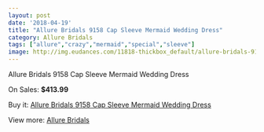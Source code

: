 ```yaml
---
layout: post
date: '2018-04-19'
title: "Allure Bridals 9158 Cap Sleeve Mermaid Wedding Dress"
category: Allure Bridals
tags: ["allure","crazy","mermaid","special","sleeve"]
image: http://img.eudances.com/11818-thickbox_default/allure-bridals-9158-cap-sleeve-mermaid-wedding-dress.jpg
---
```

Allure Bridals 9158 Cap Sleeve Mermaid Wedding Dress

On Sales: **$413.99**
<a href="https://www.eudances.com/en/allure-bridals/3716-allure-bridals-9158-cap-sleeve-mermaid-wedding-dress.html"><amp-img layout="responsive" width="600" height="600" src="//img.eudances.com/11818-thickbox_default/allure-bridals-9158-cap-sleeve-mermaid-wedding-dress.jpg" alt="Allure Bridals 9158 Cap Sleeve Mermaid Wedding Dress 0" /></a>
<a href="https://www.eudances.com/en/allure-bridals/3716-allure-bridals-9158-cap-sleeve-mermaid-wedding-dress.html"><amp-img layout="responsive" width="600" height="600" src="//img.eudances.com/11821-thickbox_default/allure-bridals-9158-cap-sleeve-mermaid-wedding-dress.jpg" alt="Allure Bridals 9158 Cap Sleeve Mermaid Wedding Dress 1" /></a>
<a href="https://www.eudances.com/en/allure-bridals/3716-allure-bridals-9158-cap-sleeve-mermaid-wedding-dress.html"><amp-img layout="responsive" width="600" height="600" src="//img.eudances.com/11820-thickbox_default/allure-bridals-9158-cap-sleeve-mermaid-wedding-dress.jpg" alt="Allure Bridals 9158 Cap Sleeve Mermaid Wedding Dress 2" /></a>
<a href="https://www.eudances.com/en/allure-bridals/3716-allure-bridals-9158-cap-sleeve-mermaid-wedding-dress.html"><amp-img layout="responsive" width="600" height="600" src="//img.eudances.com/11819-thickbox_default/allure-bridals-9158-cap-sleeve-mermaid-wedding-dress.jpg" alt="Allure Bridals 9158 Cap Sleeve Mermaid Wedding Dress 3" /></a>

Buy it: [Allure Bridals 9158 Cap Sleeve Mermaid Wedding Dress](https://www.eudances.com/en/allure-bridals/3716-allure-bridals-9158-cap-sleeve-mermaid-wedding-dress.html "Allure Bridals 9158 Cap Sleeve Mermaid Wedding Dress")

View more: [Allure Bridals](https://www.eudances.com/en/2-allure-bridals "Allure Bridals")
